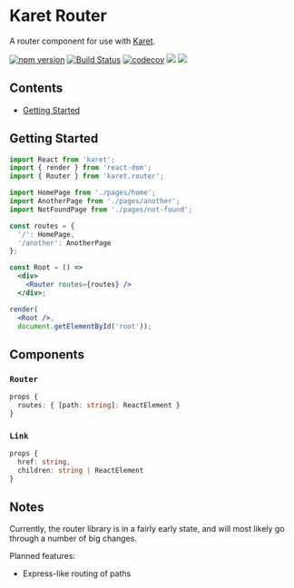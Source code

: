 # Karet Router

A router component for use with [Karet][karet].

[karet]: https://github.com/calmm-js/karet

[![npm version](https://badge.fury.io/js/karet.router.svg)](https://badge.fury.io/js/karet.router)
[![Build Status](https://travis-ci.org/stuf/karet.router.svg?branch=master)](https://travis-ci.org/stuf/karet.router)
[![codecov](https://codecov.io/gh/stuf/karet.router/branch/master/graph/badge.svg)](https://codecov.io/gh/stuf/karet.router)
[![](https://david-dm.org/stuf/karet.router.svg)](https://david-dm.org/stuf/karet.router)
[![](https://david-dm.org/stuf/karet.router/dev-status.svg)](https://david-dm.org/stuf/karet.router?type=dev)

## Contents

 * [Getting Started](#getting-started)

## Getting Started

```jsx
import React from 'karet';
import { render } from 'react-dom';
import { Router } from 'karet.router';

import HomePage from './pages/home';
import AnotherPage from './pages/another';
import NotFoundPage from './pages/not-found';

const routes = {
  '/': HomePage,
  '/another': AnotherPage
};

const Root = () =>
  <div>
    <Router routes={routes} />
  </div>;

render(
  <Root />,
  document.getElementById('root'));
```

## Components

### `Router`

```typescript
props {
  routes: { [path: string]: ReactElement }
}
```

### `Link`

```typescript
props {
  href: string,
  children: string | ReactElement
}
```

## Notes

Currently, the router library is in a fairly early state, and will most likely go through a number of big changes.

Planned features:

 * Express-like routing of paths
